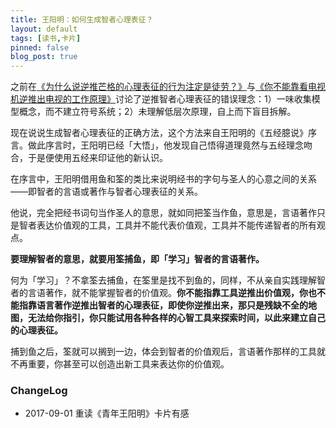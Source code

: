 ```yaml
---
title: 王阳明：如何生成智者心理表征？
layout: default
tags: [读书,卡片]
pinned: false
blog_post: true
---
```



之前在[《为什么说逆推芒格的心理表征的行为注定是徒劳？》](http://www.mesule.com/2017/08/MungerModels)与[《你不能靠看电视机逆推出电视的工作原理》](http://www.mesule.com/2017/08/TVPrinciple)讨论了逆推智者心理表征的错误理念：1）一味收集模型概念，而不建立符号系统；2）未理解低层次原理，自上而下盲目拆解。

现在说说生成智者心理表征的正确方法，这个方法来自王阳明的《五经臆说》序言。做此序言时，王阳明已经「大悟」，他发现自己悟得道理竟然与五经理念吻合，于是便使用五经来印证他的新认识。

在序言中，王阳明借用鱼和筌的类比来说明经书的字句与圣人的心意之间的关系——即智者的言语或著作与智者心理表征的关系。

他说，完全把经书词句当作圣人的意思，就如同把筌当作鱼，意思是，言语著作只是智者表达价值观的工具，工具并不能代表价值观，工具并不能传递智者的所有观点。

**要理解智者的意思，就要用筌捕鱼，即「学习」智者的言语著作。**

何为「学习」？不拿筌去捕鱼，在筌里是找不到鱼的，同样，不从亲自实践理解智者的言语著作，就不能掌握智者的价值观。**你不能指靠工具逆推出价值观，你也不能指靠语言著作逆推出智者的心理表征，即使你逆推出来，那只是残缺不全的地图，无法给你指引，你只能试用各种各样的心智工具来探索时间，以此来建立自己的心理表征。**

捕到鱼之后，筌就可以搁到一边，体会到智者的价值观后，言语著作那样的工具就不再重要，你甚至可以创造出新工具来表达你的价值观。


### ChangeLog

- 2017-09-01 重读《青年王阳明》卡片有感

